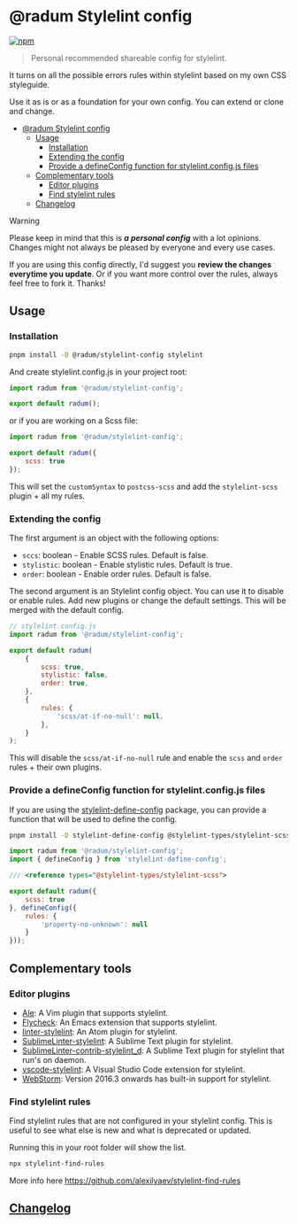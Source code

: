 # @radum Stylelint config

[![npm](https://img.shields.io/npm/v/@radum/stylelint-config?color=444&label=)](https://npmjs.com/package/@radum/stylelint-config)

> Personal recommended shareable config for stylelint.

It turns on all the possible errors rules within stylelint based on my own CSS styleguide.

Use it as is or as a foundation for your own config. You can extend or clone and change.

- [@radum Stylelint config](#radum-stylelint-config)
	- [Usage](#usage)
		- [Installation](#installation)
		- [Extending the config](#extending-the-config)
		- [Provide a defineConfig function for stylelint.config.js files](#provide-a-defineconfig-function-for-stylelintconfigjs-files)
	- [Complementary tools](#complementary-tools)
		- [Editor plugins](#editor-plugins)
		- [Find stylelint rules](#find-stylelint-rules)
	- [Changelog](#changelog)

> [!WARNING]
> Please keep in mind that this is **_a personal config_** with a lot opinions. Changes might not always be pleased by everyone and every use cases.
>
> If you are using this config directly, I'd suggest you **review the changes everytime you update**. Or if you want more control over the rules, always feel free to fork it. Thanks!

## Usage

### Installation

```bash
pnpm install -D @radum/stylelint-config stylelint
```

And create stylelint.config.js in your project root:

```js
import radum from '@radum/stylelint-config';

export default radum();
```

or if you are working on a Scss file:

```js
import radum from '@radum/stylelint-config';

export default radum({
	scss: true
});
```

This will set the `customSyntax` to `postcss-scss` and add the `stylelint-scss` plugin + all my rules.

### Extending the config

The first argument is an object with the following options:

- `sccs`: boolean - Enable SCSS rules. Default is false.
- `stylistic`: boolean - Enable stylistic rules. Default is true.
- `order`: boolean - Enable order rules. Default is false.

The second argument is an Stylelint config object. You can use it to disable or enable rules. Add new plugins or change the default settings.
This will be merged with the default config.

```js
// stylelint.config.js
import radum from '@radum/stylelint-config';

export default radum(
	{
		scss: true,
		stylistic: false,
		order: true,
	},
	{
		rules: {
			'scss/at-if-no-null': null,
		},
	}
);
```

This will disable the `scss/at-if-no-null` rule and enable the `scss` and `order` rules + their own plugins.

### Provide a defineConfig function for stylelint.config.js files

If you are using the [stylelint-define-config](https://github.com/stylelint-types/stylelint-define-config) package, you can provide a function that will be used to define the config.

```bash
pnpm install -D stylelint-define-config @stylelint-types/stylelint-scss @stylelint-types/stylelint-stylistic @stylelint-types/stylelint-order
```

```js
import radum from '@radum/stylelint-config';
import { defineConfig } from 'stylelint-define-config';

/// <reference types="@stylelint-types/stylelint-scss">

export default radum({
	scss: true
}, defineConfig({
	rules: {
		'property-no-unknown': null
	}
}));
```

## Complementary tools

### Editor plugins

- [Ale](https://github.com/w0rp/ale): A Vim plugin that supports stylelint.
- [Flycheck](https://github.com/flycheck/flycheck): An Emacs extension that supports stylelint.
- [linter-stylelint](https://github.com/AtomLinter/linter-stylelint): An Atom plugin for stylelint.
- [SublimeLinter-stylelint](https://github.com/SublimeLinter/SublimeLinter-stylelint): A Sublime Text plugin for stylelint.
- [SublimeLinter-contrib-stylelint_d](https://github.com/jo-sm/SublimeLinter-contrib-stylelint_d): A Sublime Text plugin for stylelint that run's on daemon.
- [vscode-stylelint](https://github.com/shinnn/vscode-stylelint): A Visual Studio Code extension for stylelint.
- [WebStorm](https://blog.jetbrains.com/webstorm/2016/09/webstorm-2016-3-eap-163-4830-stylelint-usages-for-default-exports-and-more/): Version 2016.3 onwards has built-in support for stylelint.

### Find stylelint rules

Find stylelint rules that are not configured in your stylelint config. This is useful to see what else is new and what is deprecated or updated.

Running this in your root folder will show the list.

```bash
npx stylelint-find-rules
```

More info here https://github.com/alexilyaev/stylelint-find-rules

## [Changelog](CHANGELOG.md)
